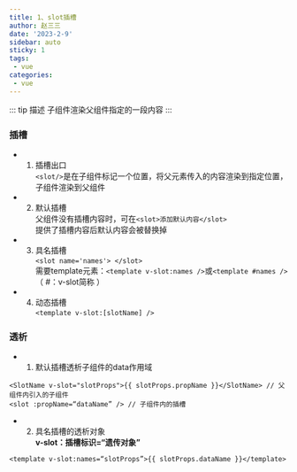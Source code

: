 ```yaml
---
title: 1、slot插槽
author: 赵三三
date: '2023-2-9'
sidebar: auto
sticky: 1
tags:
 - vue
categories:
 - vue
---
```


::: tip  描述
子组件渲染父组件指定的一段内容
:::
### 插槽<br>
- 1. 插槽出口<br>
`<slot/>`是在子组件标记一个位置，将父元素传入的内容渲染到指定位置，子组件渲染到父组件
- 2. 默认插槽<br>
父组件没有插槽内容时，可在`<slot>添加默认内容</slot>`<br>
提供了插槽内容后默认内容会被替换掉<br>
- 3. 具名插槽<br>
`<slot name='names'> </slot>`<br>
需要template元素：`<template v-slot:names />`或`<template #names />`（ #：v-slot简称 ）
- 4. 动态插槽<br>
`<template v-slot:[slotName] />`
### 透析<br>
- 1. 默认插槽透析子组件的data作用域<br>
```
<SlotName v-slot="slotProps">{{ slotProps.propName }}</SlotName> // 父组件内引入的子组件
<slot :propName=“dataName” /> // 子组件内的插槽
```
- 2. 具名插槽的透析对象<br>
**v-slot：插槽标识=“遗传对象”**
```
<template v-slot:names=“slotProps”>{{ slotProps.dataName }}</template>
```